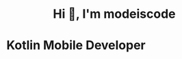 <h1 align="center">Hi 👋, I'm modeiscode</h1>
<p align="left">
</p>

<h1 align="left">Kotlin Mobile Developer</h1>








